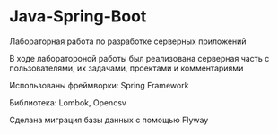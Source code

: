 # Java-Spring-Boot
Лабораторная работа по разработке серверных приложений

В ходе лаборатороной работы был реализована серверная часть с пользователями, их задачами, проектами и комментариями

Использованы фреймворки: Spring Framework

Библиотека: Lombok, Opencsv

Сделана миграция базы данных с помощью Flyway

